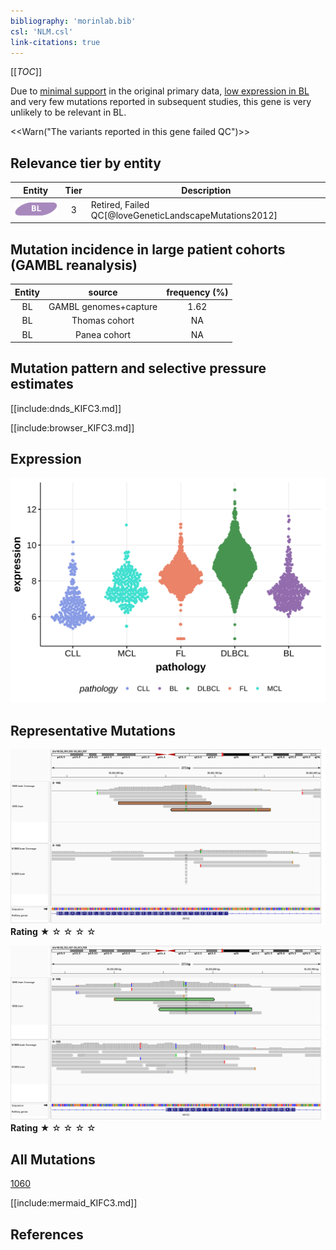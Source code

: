 ```yaml
---
bibliography: 'morinlab.bib'
csl: 'NLM.csl'
link-citations: true
---
```

[[_TOC_]]

Due to [minimal support](KIFC3#representative-mutations) in the original primary data, [low expression in BL](KIFC3#kifc3-expression) and very few mutations reported in subsequent studies, this gene is very unlikely to be relevant in BL. 

<<Warn("The variants reported in this gene failed QC")>>


## Relevance tier by entity

|Entity|Tier|Description                           |
|:------:|:----:|--------------------------------------|
|![BL](images/icons/BL_tier2.png)    |3  |Retired, Failed QC[@loveGeneticLandscapeMutations2012]|

## Mutation incidence in large patient cohorts (GAMBL reanalysis)

|Entity|source               |frequency (%)|
|:------:|:---------------------:|:-------------:|
|BL    |GAMBL genomes+capture|1.62         |
|BL    |Thomas cohort        |  NA         |
|BL    |Panea cohort         |  NA         |

## Mutation pattern and selective pressure estimates

[[include:dnds_KIFC3.md]]




[[include:browser_KIFC3.md]]

## Expression
![](images/gene_expression/KIFC3_by_pathology.svg)
<!-- ORIGIN: loveGeneticLandscapeMutations2012 -->
<!-- BL: loveGeneticLandscapeMutations2012 -->

## Representative Mutations

![](primary/Love_KIFC3_2_56362071.png)
**Rating**
&starf; &star; &star; &star; &star;


![](primary/Love_KIFC3_56353573.png)
**Rating**
&starf; &star; &star; &star; &star;

## All Mutations

[1060](https://www.bcgsc.ca/downloads/morinlab/GAMBL/Love/1060_reports.html)


[[include:mermaid_KIFC3.md]]

## References



